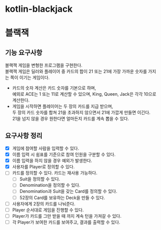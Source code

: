 # kotlin-blackjack

# 블랙잭
## 기능 요구사항
블랙잭 게임을 변형한 프로그램을 구현한다.  
블랙잭 게임은 딜러와 플레이어 중 카드의 합이 21 또는 21에 가장 가까운 숫자를 가지는 쪽이 이기는 게임이다.

* 카드의 숫자 계산은 카드 숫자를 기본으로 하며,  
예외로 ACE는 1 또는 11로 계산할 수 있으며, King, Queen, Jack은 각각 10으로 계산한다.
* 게임을 시작하면 플레이어는 두 장의 카드를 지급 받으며,   
두 장의 카드 숫자를 합쳐 21을 초과하지 않으면서 21에 가깝게 만들면 이긴다.  
21을 넘지 않을 경우 원한다면 얼마든지 카드를 계속 뽑을 수 있다.

## 요구사항 정리
- [X] 게임에 참여할 사람을 입력할 수 있다.
- [X] 이름 입력 시 쉼표를 기준으로 참여 인원을 구분할 수 있다.
- [X] 이름 입력을 하지 않을 경우 예외가 발생한다.
- [X] 사용자를 Player로 정의할 수 있다.
- [ ] 카드를 정의할 수 있다. 카드는 재사용 가능하다.
  - [ ] Suit을 정의할 수 있다.
  - [ ] Denomination을 정의할 수 있다.
  - [ ] Denomination과 Suit을 갖는 Card를 정의할 수 있다.
  - [ ] 52장의 Card를 보유하는 Deck을 만들 수 있다.
- [ ] 사용자에게 2장의 카드를 나눠준다.
- [ ] Player 순서대로 게임을 진행할 수 있다.
- [ ] Player가 카드를 그만 받을 때 까지 계속 턴을 가져갈 수 있다.
- [ ] 각 Player가 보여한 카드를 보여주고, 결과를 출력할 수 있다.
